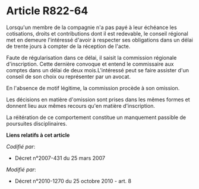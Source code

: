 # Article R822-64

Lorsqu'un membre de la compagnie n'a pas payé à leur échéance les cotisations, droits et contributions dont il est redevable,
le conseil régional met en demeure l'intéressé d'avoir à respecter ses obligations dans un délai de trente jours à compter de
la réception de l'acte. 

Faute de régularisation dans ce délai, il saisit la commission régionale d'inscription. Cette dernière convoque et entend le
commissaire aux comptes dans un délai de deux mois.L'intéressé peut se faire assister d'un conseil de son choix ou
représenter par un avocat. 

En l'absence de motif légitime, la commission procède à son omission. 

Les décisions en matière d'omission sont prises dans les mêmes formes et donnent lieu aux mêmes recours qu'en matière
d'inscription. 

La réitération de ce comportement constitue un manquement passible de poursuites disciplinaires.

**Liens relatifs à cet article**

_Codifié par_:

  - Décret n°2007-431 du 25 mars 2007

_Modifié par_:

  - Décret n°2010-1270 du 25 octobre 2010 - art. 8
